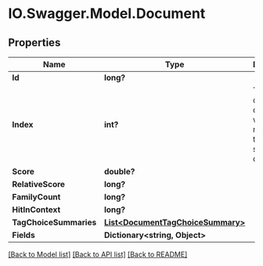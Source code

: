 # IO.Swagger.Model.Document
## Properties

Name | Type | Description | Notes
------------ | ------------- | ------------- | -------------
**Id** | **long?** |  | [optional] 
**Index** | **int?** | The index of the document with respect to the current search context | [optional] 
**Score** | **double?** |  | [optional] 
**RelativeScore** | **long?** |  | [optional] 
**FamilyCount** | **long?** |  | [optional] 
**HitInContext** | **long?** |  | [optional] 
**TagChoiceSummaries** | [**List&lt;DocumentTagChoiceSummary&gt;**](DocumentTagChoiceSummary.md) |  | [optional] 
**Fields** | **Dictionary&lt;string, Object&gt;** |  | [optional] 

[[Back to Model list]](../README.md#documentation-for-models) [[Back to API list]](../README.md#documentation-for-api-endpoints) [[Back to README]](../README.md)

